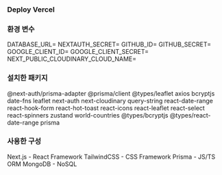 ### Deploy Vercel

### 환경 변수

DATABASE_URL=
NEXTAUTH_SECRET=
GITHUB_ID=
GITHUB_SECRET=
GOOGLE_CLIENT_ID=
GOOGLE_CLIENT_SECRET=
NEXT_PUBLIC_CLOUDINARY_CLOUD_NAME=

### 설치한 패키지

@next-auth/prisma-adapter
@prisma/client
@types/leaflet
axios
bcryptjs
date-fns
leaflet
next-auth
next-cloudinary
query-string
react-date-range
react-hook-form
react-hot-toast
react-icons
react-leaflet
react-select
react-spinners
zustand
world-countries
@types/bcryptjs
@types/react-date-range
prisma

### 사용한 구성

Next.js - React Framework
TailwindCSS - CSS Framework
Prisma - JS/TS ORM
MongoDB - NoSQL
